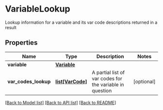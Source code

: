 # VariableLookup

Lookup information for a variable and its var code descriptions returned in a result

## Properties
Name | Type | Description | Notes
------------ | ------------- | ------------- | -------------
**variable** | [**Variable**](Variable.md) |  | 
**var_codes_lookup** | [**list[VarCode]**](VarCode.md) | A partial list of var codes for the variable in question | [optional] 

[[Back to Model list]](../README.md#documentation-for-models) [[Back to API list]](../README.md#documentation-for-api-endpoints) [[Back to README]](../README.md)


